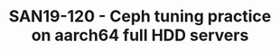 ---
categories:
- san19
description: As a unified distributed storage system, Ceph provides applications with
  object, block, and file system interfaces.<br /> Considering TCO, we setup a full
  disks arm servers ( (11 HDDs + 1 SSD) / per node ), which offers an optimal balance
  of storage utilization, performance, and cost, may act as a reference design for
  future arm storage deployment.<br /> This session introduces performance tuning
  practice on this cluster, is intended for storage architects, engineers who want
  to deploy Ceph storage on arm servers using proven best practices.<br />
image:
  featured: 'true'
  path: /assets/images/featured-images/san19/SAN19-120.png
session_attendee_num: '17'
session_id: SAN19-120
session_room: Sunset IV (Session 2)
session_slot:
  end_time: '2019-09-23 16:55:00'
  start_time: '2019-09-23 16:30:00'
session_speakers:
- speaker_bio: Ker Liu is a Senior Software Engineer at Arm working on server landing
    team, and he ever worked for Lucent and Nokia. He has more than 11 years of software
    development and solution experiences, and has a deep understanding of storage
    and container technology. He got his master degree in Computer Science in 2007.
  speaker_company: arm
  speaker_image: /assets/images/speakers/san19/ker-liu.jpg
  speaker_location: ''
  speaker_name: ker liu
  speaker_position: Senior Software Engineer
  speaker_url: ''
  speaker_username: ker.liu
session_track: Data Center
tag: session
tags:
- Keynote
title: SAN19-120 - Ceph tuning practice on aarch64 full HDD servers
---